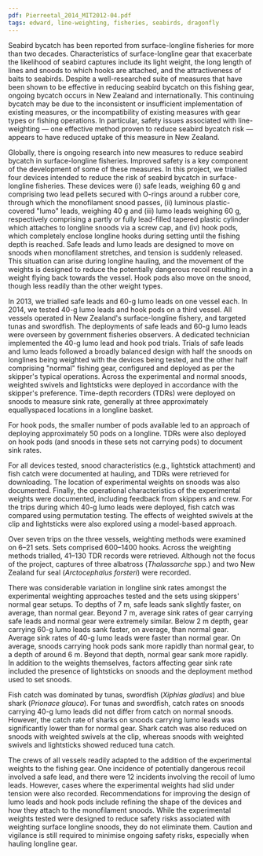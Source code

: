 ```yaml
---
pdf: Pierreetal_2014_MIT2012-04.pdf
tags: edward, line-weighting, fisheries, seabirds, dragonfly
---
```

Seabird bycatch has been reported from surface-longline fisheries for more
than two decades. Characteristics of surface-longline gear that exacerbate
the likelihood of seabird captures include its light weight, the long length
of lines and snoods to which hooks are attached, and the attractiveness
of baits to seabirds. Despite a well-researched suite of measures that
have been shown to be effective in reducing seabird bycatch on this
fishing gear, ongoing bycatch occurs in New Zealand and internationally.
This continuing bycatch may be due to the inconsistent or insufficient
implementation of existing measures, or the incompatibility of existing
measures with gear types or fishing operations. In particular, safety issues
associated with line-weighting — one effective method proven to reduce
seabird bycatch risk — appears to have reduced uptake of this measure in
New Zealand.

Globally, there is ongoing research into new measures to reduce seabird bycatch in surface-longline fisheries. Improved safety is a key component of
the development of some of these measures. In this project, we trialled four
devices intended to reduce the risk of seabird bycatch in surface-longline
fisheries. These devices were (i) safe leads, weighing 60 g and comprising
two lead pellets secured with O-rings around a rubber core, through which
the monofilament snood passes, (ii) luminous plastic-covered "lumo" leads,
weighing 40 g and (iii) lumo leads weighing 60 g, respectively comprising a
partly or fully lead-filled tapered plastic cylinder which attaches to longline
snoods via a screw cap, and (iv) hook pods, which completely enclose
longline hooks during setting until the fishing depth is reached. Safe
leads and lumo leads are designed to move on snoods when monofilament
stretches, and tension is suddenly released. This situation can arise during
longline hauling, and the movement of the weights is designed to reduce
the potentially dangerous recoil resulting in a weight flying back towards
the vessel. Hook pods also move on the snood, though less readily than the
other weight types.

In 2013, we trialled safe leads and 60-g lumo leads on one vessel each.
In 2014, we tested 40-g lumo leads and hook pods on a third vessel. All
vessels operated in New Zealand's surface-longline fishery, and targeted
tunas and swordfish. The deployments of safe leads and 60-g lumo leads
were overseen by government fisheries observers. A dedicated technician
implemented the 40-g lumo lead and hook pod trials. Trials of safe leads
and lumo leads followed a broadly balanced design with half the snoods
on longlines being weighted with the devices being tested, and the other
half comprising "normal" fishing gear, configured and deployed as per
the skipper's typical operations. Across the experimental and normal
snoods, weighted swivels and lightsticks were deployed in accordance with
the skipper's preference. Time-depth recorders (TDRs) were deployed on
snoods to measure sink rate, generally at three approximately equallyspaced
locations in a longline basket.

For hook pods, the smaller number of pods available led to an approach of
deploying approximately 50 pods on a longline. TDRs were also deployed on hook pods (and snoods in these sets not carrying pods) to document sink rates.

For all devices tested, snood characteristics (e.g., lightstick attachment)
and fish catch were documented at hauling, and TDRs were retrieved for
downloading. The location of experimental weights on snoods was also
documented. Finally, the operational characteristics of the experimental
weights were documented, including feedback from skippers and crew.
For the trips during which 40-g lumo leads were deployed, fish catch was
compared using permutation testing. The effects of weighted swivels at the
clip and lightsticks were also explored using a model-based approach.

Over seven trips on the three vessels, weighting methods were examined on
6–21 sets. Sets comprised 600–1400 hooks. Across the weighting methods
trialled, 41–130 TDR records were retrieved. Although not the focus of the
project, captures of three albatross (*Thalassarche* spp.) and two New Zealand
fur seal (*Arctocephalus forsteri*) were recorded.

There was considerable variation in longline sink rates amongst the
experimental weighting approaches tested and the sets using skippers'
normal gear setups. To depths of 7 m, safe leads sank slightly faster, on
average, than normal gear. Beyond 7 m, average sink rates of gear carrying
safe leads and normal gear were extremely similar. Below 2 m depth, gear
carrying 60-g lumo leads sank faster, on average, than normal gear. Average
sink rates of 40-g lumo leads were faster than normal gear. On average,
snoods carrying hook pods sank more rapidly than normal gear, to a depth
of around 6 m. Beyond that depth, normal gear sank more rapidly. In
addition to the weights themselves, factors affecting gear sink rate included
the presence of lightsticks on snoods and the deployment method used to
set snoods.

Fish catch was dominated by tunas, swordfish (*Xiphias gladius*) and blue
shark (*Prionace glauca*). For tunas and swordfish, catch rates on snoods
carrying 40-g lumo leads did not differ from catch on normal snoods.
However, the catch rate of sharks on snoods carrying lumo leads was
significantly lower than for normal gear. Shark catch was also reduced on
snoods with weighted swivels at the clip, whereas snoods with weighted
swivels and lightsticks showed reduced tuna catch.

The crews of all vessels readily adapted to the addition of the experimental
weights to the fishing gear. One incidence of potentially dangerous recoil
involved a safe lead, and there were 12 incidents involving the recoil of
lumo leads. However, cases where the experimental weights had slid under
tension were also recorded. Recommendations for improving the design of
lumo leads and hook pods include refining the shape of the devices and how
they attach to the monofilament snoods. While the experimental weights
tested were designed to reduce safety risks associated with weighting
surface longline snoods, they do not eliminate them. Caution and vigilance
is still required to minimise ongoing safety risks, especially when hauling
longline gear.
